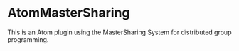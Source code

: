 # AtomMasterSharing
This is an Atom plugin using the MasterSharing System for distributed group programming.
